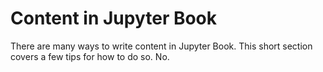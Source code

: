 Content in Jupyter Book
=======================

There are many ways to write content in Jupyter Book. This short section
covers a few tips for how to do so. No.
